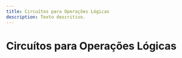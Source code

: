 ```yaml
---
title: Circuítos para Operações Lógicas
description: Texto descritivo.
---
```


# Circuítos para Operações Lógicas

